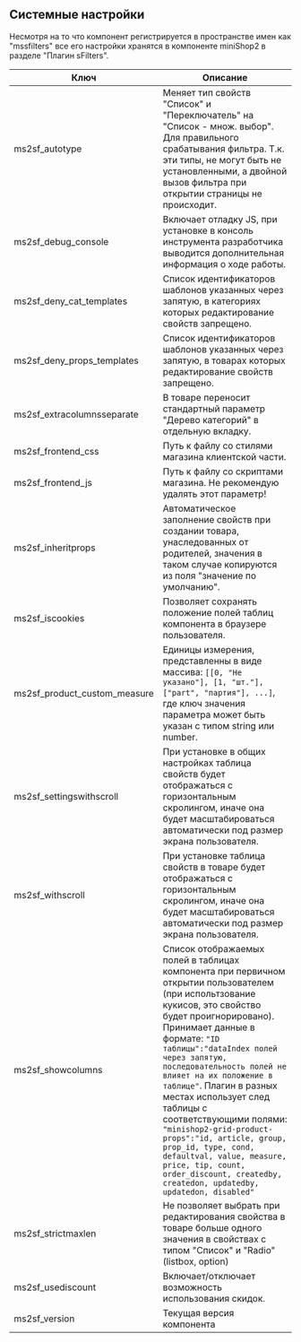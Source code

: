 ## Системные настройки

Несмотря на то что компонент регистрируется в пространстве имен как "mssfilters"
все его настройки хранятся в компоненте miniShop2 в разделе "Плагин sFilters".

Ключ | Описание
------------- | -------------
<a name="ms2sf_autotype"></a>ms2sf_autotype  | Меняет тип свойств "Список" и "Переключатель" на "Список - множ. выбор". Для правильного срабатывания фильтра. Т.к. эти типы, не могут быть не установленными, а двойной вызов фильтра при открытии страницы не происходит.
ms2sf_debug_console | Включает отладку JS, при установке в консоль инструмента разработчика выводится дополнительная информация о ходе работы.
ms2sf_deny_cat_templates | Список идентификаторов шаблонов указанных через запятую, в категориях которых редактирование свойств запрещено.
ms2sf_deny_props_templates | Список идентификаторов шаблонов указанных через запятую, в товарах которых редактирование свойств запрещено.
ms2sf_extracolumnsseparate | В товаре переносит стандартный параметр "Дерево категорий" в отдельную вкладку.
ms2sf_frontend_css | Путь к файлу со стилями магазина клиентской части.
<a name="ms2sf_frontend_js"></a>ms2sf_frontend_js | Путь к файлу со скриптами магазина. Не рекомендую удалять этот параметр!
ms2sf_inheritprops | Автоматическое заполнение свойств при создании товара, унаследованных от родителей, значения в таком случае копируются из поля "значение по умолчанию".
ms2sf_iscookies | Позволяет сохранять положение полей таблиц компонента в браузере пользователя.
<a name="custom_measure"></a>ms2sf_product_custom_measure | Единицы измерения, представленны в виде массива: ``[[0, "Не указано"], [1, "шт."], ["part", "партия"], ...]``, где ключ значения параметра может быть указан с типом string или number.
ms2sf_settingswithscroll | При установке в общих настройках таблица свойств будет отображаться с горизонтальным скролингом, иначе она будет масштабироваться автоматически под размер экрана пользователя.
ms2sf_withscroll | При установке таблица свойств в товаре будет отображаться с горизонтальным скролингом, иначе она будет масштабироваться автоматически под размер экрана пользователя.
ms2sf_showcolumns | Список отображаемых полей в таблицах компонента при первичном открытии пользователем (при испольтзование кукисов, это свойство будет проигнорировано). Принимает данные в формате: ``"ID таблицы":"dataIndex полей через запятую, последовательность полей не влияет на их положение в таблице"``. Плагин в разных местах использует след таблицы с соответствующими полями: ``"minishop2-grid-product-props":"id, article, group, prop_id, type, cond, defaultval, value, measure, price, tip, count, order_discount, createdby, createdon, updatedby, updatedon, disabled"``
ms2sf_strictmaxlen | Не позволяет выбрать при редактирования свойства в товаре больше одного значения в свойствах с типом "Список" и "Radio" (listbox, option)
ms2sf_usediscount | Включает/отключает возможность использования скидок.
ms2sf_version | Текущая версия компонента
